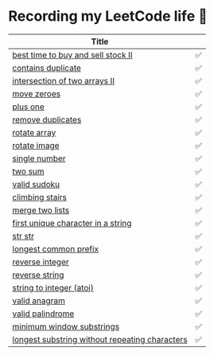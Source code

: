 # Recording my LeetCode life 🤯

| Title                                                                                                                                           |    | 
|-------------------------------------------------------------------------------------------------------------------------------------------------|----|
| [best time to buy and sell stock II](https://leetcode.com/problems/best-time-to-buy-and-sell-stock-ii/description/)                             | ✅  |
| [contains duplicate](https://leetcode.com/problems/contains-duplicate/description/)                                                             | ✅  |
| [intersection of two arrays II](https://leetcode.com/problems/intersection-of-two-arrays-ii/description/)                                       | ✅  |
| [move zeroes](https://leetcode.com/problems/move-zeroes/description/)                                                                           | ✅  |
| [plus one](https://leetcode.com/problems/plus-one/description/)                                                                                 | ✅  |
| [remove duplicates](https://leetcode.com/problems/remove-duplicates-from-sorted-array/description/)                                             | ✅  |
| [rotate array](https://leetcode.com/problems/rotate-array/description/)                                                                         | ✅  |
| [rotate image](https://leetcode.com/problems/rotate-image/description/)                                                                         | ✅  |
| [single number](https://leetcode.com/problems/single-number/description/)                                                                       | ✅  |
| [two sum](https://leetcode.com/problems/two-sum/description/)                                                                                   | ✅  |
| [valid sudoku](https://leetcode.com/problems/valid-sudoku/description/)                                                                         | ✅  |
| [climbing stairs](https://leetcode.com/problems/climbing-stairs/description/)                                                                   | ✅  |
| [merge two lists](https://leetcode.com/problems/merge-two-sorted-lists/description/)                                                            | ✅  |
| [first unique character in a string](https://leetcode.com/problems/first-unique-character-in-a-string/description/)                             | ✅  |
| [str str](https://leetcode.com/problems/find-the-index-of-the-first-occurrence-in-a-string/description/)                                        | ✅  |
| [longest common prefix](https://leetcode.com/problems/longest-common-prefix/description/)                                                       | ✅  |
| [reverse integer](https://leetcode.com/problems/reverse-integer/description/)                                                                   | ✅  |
| [reverse string](https://leetcode.com/problems/reverse-string/description/)                                                                     | ✅  |
| [string to integer (atoi)](https://leetcode.com/problems/string-to-integer-atoi/description/)                                                   | ✅  |
| [valid anagram](https://leetcode.com/problems/valid-anagram/description/)                                                                       | ✅  |
| [valid palindrome](https://leetcode.com/problems/valid-palindrome/description/)                                                                 | ✅  |
| [minimum window substrings](https://leetcode.com/problems/minimum-window-substring/description/)                                                | ✅  |
| [longest substring without repeating characters](https://leetcode.com/problems/longest-substring-without-repeating-characters/description/)     | ✅  |



